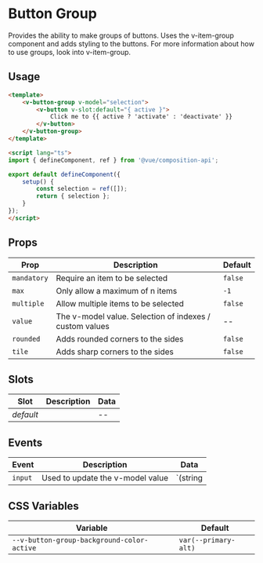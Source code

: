 # Button Group

Provides the ability to make groups of buttons. Uses the v-item-group component and adds styling to the buttons.
For more information about how to use groups, look into v-item-group.

## Usage

```html
<template>
	<v-button-group v-model="selection">
		<v-button v-slot:default="{ active }">
			Click me to {{ active ? 'activate' : 'deactivate' }}
		</v-button>
	</v-button-group>
</template>

<script lang="ts">
import { defineComponent, ref } from '@vue/composition-api';

export default defineComponent({
	setup() {
		const selection = ref([]);
		return { selection };
	}
});
</script>
```

## Props

| Prop        | Description                                             | Default |
|-------------|---------------------------------------------------------|---------|
| `mandatory` | Require an item to be selected                          | `false` |
| `max`       | Only allow a maximum of n items                         | `-1`    |
| `multiple`  | Allow multiple items to be selected                     | `false` |
| `value`     | The v-model value. Selection of indexes / custom values | --      |
| `rounded`   | Adds rounded corners to the sides                       | `false` |
| `tile`      | Adds sharp corners to the sides                         | `false` |


## Slots

| Slot      | Description | Data |
|-----------|-------------|------|
| _default_ |             | --   |

## Events

| Event   | Description                      | Data                  |
|---------|----------------------------------|-----------------------|
| `input` | Used to update the v-model value | `(string | number)[]` |


## CSS Variables

| Variable                                   | Default                                            |
|--------------------------------------------|----------------------------------------------------|
| `--v-button-group-background-color-active` | `var(--primary-alt)`  |




